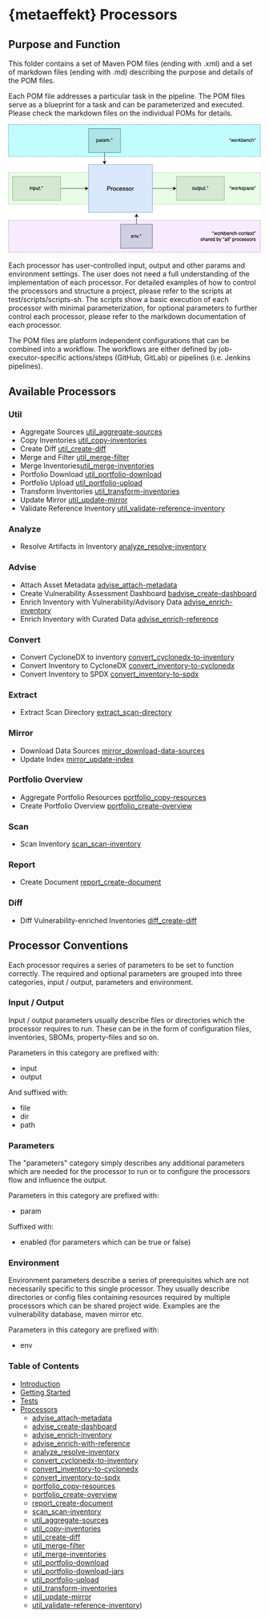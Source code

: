 # {metaeffekt} Processors

## Purpose and Function

This folder contains a set of Maven POM files (ending with .xml) and a set of markdown files (ending with .md) 
describing the purpose and details of the POM files. 

Each POM file addresses a particular task in the pipeline. The POM files serve as a blueprint for a task and can be 
parameterized and executed. Please check the markdown files on the individual POMs for details.

![](../docs/concept-processor.png)

Each processor has user-controlled input, output and other params and environment settings. The user does not need a 
full understanding of the implementation of each processor. For detailed examples of how to control the processors and 
structure a project, please refer to the scripts at test/scripts/scripts-sh. The scripts show a basic execution of each 
processor with minimal parameterization, for optional parameters to further control each processor, please refer to the 
markdown documentation of each processor.

The POM files are platform independent configurations that can be combined into a workflow. The workflows are either 
defined by job-executor-specific actions/steps (GitHub, GitLab) or pipelines (i.e. Jenkins pipelines).

## Available Processors

### Util

* Aggregate Sources [util_aggregate-sources](util/util_aggregate-sources.md)
* Copy Inventories [util_copy-inventories](util/util_copy-inventories.md)
* Create Diff [util_create-diff](util/util_create-diff.md)
* Merge and Filter [util_merge-filter](util/util_merge-filter.md)
* Merge Inventories[util_merge-inventories](util/util_merge-inventories.md)
* Portfolio Download [util_portfolio-download](util/util_portfolio-download.md)
* Portfolio Upload [util_portfolio-upload](util/util_portfolio-upload.md)
* Transform Inventories [util_transform-inventories](util/util_transform-inventories.md)
* Update Mirror [util_update-mirror](util/util_update-mirror.md)
* Validate Reference Inventory [util_validate-reference-inventory](util/util_validate-reference-inventory.md)

### Analyze
* Resolve Artifacts in Inventory [analyze_resolve-inventory](analyze_resolve-inventory.md)

### Advise

* Attach Asset Metadata [advise_attach-metadata](advise_attach-metadata.md)
* Create Vulnerability Assessment Dashboard [badvise_create-dashboard](advise_create-dashboard.md)
* Enrich Inventory with Vulnerability/Advisory Data [advise_enrich-inventory](advise_enrich-inventory.md)
* Enrich Inventory with Curated Data [advise_enrich-reference](advise_enrich-reference.md)

### Convert

* Convert CycloneDX to inventory [convert_cyclonedx-to-inventory](convert/convert_cyclonedx-to-inventory.md)
* Convert Inventory to CycloneDX [convert_inventory-to-cyclonedx](convert/convert_inventory-to-cyclonedx.md)
* Convert Inventory to SPDX [convert_inventory-to-spdx](convert/convert_inventory-to-spdx.md)

### Extract

* Extract Scan Directory [extract_scan-directory](extract/extract_scan-directory.md)

### Mirror

* Download Data Sources [mirror_download-data-sources](mirror/mirror_download-data-sources.md)
* Update Index [mirror_update-index](mirror/mirror_update-index.md)

### Portfolio Overview

* Aggregate Portfolio Resources [portfolio_copy-resources](portfolio_copy-resources.md)
* Create Portfolio Overview [portfolio_create-overview](portfolio_create-overview.md)

### Scan

* Scan Inventory [scan_scan-inventory](scan/scan_scan-inventory.md)

### Report

* Create Document [report_create-document](report/report_create-document.md)

### Diff 

* Diff Vulnerability-enriched Inventories [diff_create-diff](diff_create-diff.md)

## Processor Conventions

Each processor requires a series of parameters to be set to function correctly. The required and optional parameters
are grouped into three categories, input / output, parameters and environment.

### Input / Output

Input / output parameters usually describe files or directories which the processor requires to run.
These can be in the form of configuration files, inventories, SBOMs, property-files and so on.

Parameters in this category are prefixed with:
- input
- output

And suffixed with:
- file
- dir
- path

### Parameters
The "parameters" category simply describes any additional parameters which are needed for the processor to run or to
configure the processors flow and influence the output.

Parameters in this category are prefixed with:
- param

Suffixed with:
- enabled (for parameters which can be true or false)

### Environment
Environment parameters describe a series of prerequisites which are not necessarily specific to this single processor.
They usually describe directories or config files containing resources required by multiple processors which can be
shared project wide. Examples are the vulnerability database, maven mirror etc.

Parameters in this category are prefixed with:
- env

### Table of Contents
* [Introduction](README.md)
* [Getting Started](GETTING_STARTED.md)
* [Tests](tests/README.md)
* [Processors](processors/README.md)
    * [advise_attach-metadata](processors/advise/advise_attach-metadata.md)
    * [advise_create-dashboard](processors/advise/advise_create-dashboard.md)
    * [advise_enrich-inventory](processors/advise/advise_enrich-inventory.md)
    * [advise_enrich-with-reference](processors/advise/advise_enrich-with-reference.md)
    * [analyze_resolve-inventory](processors/analyze/analyze_resolve-inventory.md)
    * [convert_cyclonedx-to-inventory](processors/convert/convert_cyclonedx-to-inventory.md)
    * [convert_inventory-to-cyclonedx](processors/convert/convert_inventory-to-cyclonedx.md)
    * [convert_inventory-to-spdx](processors/convert/convert_inventory-to-spdx.md)
    * [portfolio_copy-resources](processors/portfolio/portfolio_copy-resources.md)
    * [portfolio_create-overview](processors/portfolio/portfolio_create-overview.md)
    * [report_create-document](processors/report/report_create-document.md)
    * [scan_scan-inventory](processors/scan/scan_scan-inventory.md)
    * [util_aggregate-sources](processors/util/util_aggregate-sources.md)
    * [util_copy-inventories](processors/util/util_copy-inventories.md)
    * [util_create-diff](processors/util/util_create-diff.md)
    * [util_merge-filter](processors/util/util_merge-filter.md)
    * [util_merge-inventories](processors/util/util_merge-inventories.md)
    * [util_portfolio-download](processors/util/util_portfolio-download.md)
    * [util_portfolio-download-jars](processors/util/util_portfolio-download-jars.md)
    * [util_portfolio-upload](processors/util/util_portfolio-upload.md)
    * [util_transform-inventories](processors/util/util_transform-inventories.md)
    * [util_update-mirror](processors/util/util_update-mirror.md)
    * [util_validate-reference-inventory](processors/util/util_validate-reference-inventory.md))